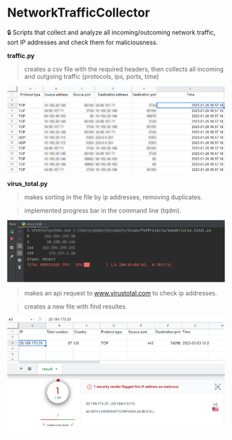 # NetworkTrafficCollector

:lock: Scripts that collect and analyze all incoming/outcoming network traffic, sort IP addresses and check them for maliciousness.


**traffic.py**
> сreates a csv file with the required headers, then collects all incoming and outgoing traffic (protocols, ips, ports, time)

![sc02.jpg.png](https://github.com/teora13/NetworkTrafficCollector/blob/main/images/sc02.jpg.png)


**virus_total.py** 
> makes sorting in the file by ip addresses, removing duplicates. 

> implemented progress bar in the command line (tqdm).

![sc01.jpg](https://github.com/teora13/NetworkTrafficCollector/blob/main/images/sc01.jpg)

> makes an api request to www.virustotal.com to check ip addresses.

> creates a new file with find resultes.

![sc03.jpg.png](https://github.com/teora13/NetworkTrafficCollector/blob/main/images/sc03.jpg.png)
